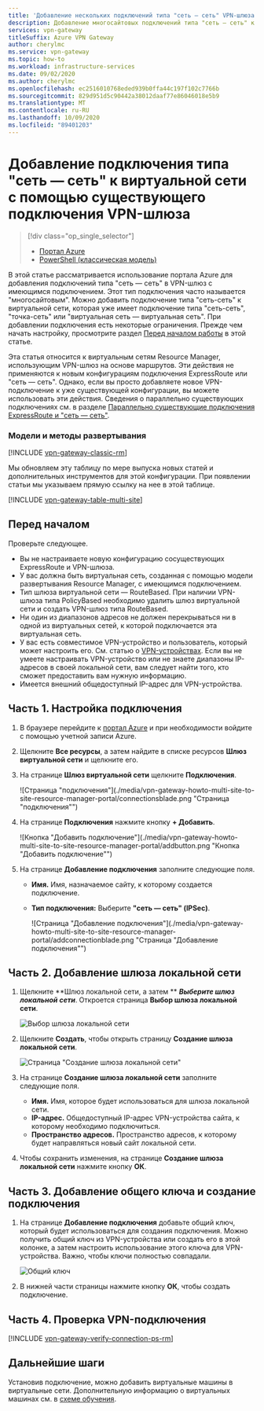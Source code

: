 ```yaml
---
title: 'Добавление нескольких подключений типа "сеть — сеть" VPN-шлюза к виртуальной сети: портал Azure'
description: Добавление многосайтовых подключений типа "сеть — сеть" к VPN-шлюзу с имеющимся подключением
services: vpn-gateway
titleSuffix: Azure VPN Gateway
author: cherylmc
ms.service: vpn-gateway
ms.topic: how-to
ms.workload: infrastructure-services
ms.date: 09/02/2020
ms.author: cherylmc
ms.openlocfilehash: ec2516010768eded939b0ffa44c197f102c7766b
ms.sourcegitcommit: 829d951d5c90442a38012daaf77e86046018e5b9
ms.translationtype: MT
ms.contentlocale: ru-RU
ms.lasthandoff: 10/09/2020
ms.locfileid: "89401203"
---
```

# <a name="add-a-site-to-site-connection-to-a-vnet-with-an-existing-vpn-gateway-connection"></a>Добавление подключения типа "сеть — сеть" к виртуальной сети с помощью существующего подключения VPN-шлюза

> [!div class="op_single_selector"]
> * [Портал Azure](vpn-gateway-howto-multi-site-to-site-resource-manager-portal.md)
> * [PowerShell (классическая модель)](vpn-gateway-multi-site.md)
>
> 

В этой статье рассматривается использование портала Azure для добавления подключений типа "сеть — сеть" в VPN-шлюз с имеющимся подключением. Этот тип подключения часто называется "многосайтовым". Можно добавить подключение типа "сеть-сеть" к виртуальной сети, которая уже имеет подключение типа "сеть-сеть", "точка-сеть" или "виртуальная сеть — виртуальная сеть". При добавлении подключения есть некоторые ограничения. Прежде чем начать настройку, просмотрите раздел [Перед началом работы](#before) в этой статье. 

Эта статья относится к виртуальным сетям Resource Manager, использующим VPN-шлюз на основе маршрутов. Эти действия не применяются к новым конфигурациям подключения ExpressRoute или "сеть — сеть". Однако, если вы просто добавляете новое VPN-подключение к уже существующей конфигурации, вы можете использовать эти действия. Сведения о параллельно существующих подключениях см. в разделе [Параллельно существующие подключения ExpressRoute и "сеть — сеть"](../expressroute/expressroute-howto-coexist-resource-manager.md).

### <a name="deployment-models-and-methods"></a>Модели и методы развертывания
[!INCLUDE [vpn-gateway-classic-rm](../../includes/vpn-gateway-classic-rm-include.md)]

Мы обновляем эту таблицу по мере выпуска новых статей и дополнительных инструментов для этой конфигурации. При появлении статьи мы указываем прямую ссылку на нее в этой таблице.

[!INCLUDE [vpn-gateway-table-multi-site](../../includes/vpn-gateway-table-multisite-include.md)]

## <a name="before-you-begin"></a><a name="before"></a>Перед началом
Проверьте следующее.

* Вы не настраиваете новую конфигурацию сосуществующих ExpressRoute и VPN-шлюза.
* У вас должна быть виртуальная сеть, созданная с помощью модели развертывания Resource Manager, с имеющимся подключением.
* Тип шлюза виртуальной сети — RouteBased. При наличии VPN-шлюза типа PolicyBased необходимо удалить шлюз виртуальной сети и создать VPN-шлюз типа RouteBased.
* Ни один из диапазонов адресов не должен перекрываться ни в одной из виртуальных сетей, к которой подключается эта виртуальная сеть.
* У вас есть совместимое VPN-устройство и пользователь, который может настроить его. См. статью о [VPN-устройствах](vpn-gateway-about-vpn-devices.md). Если вы не умеете настраивать VPN-устройство или не знаете диапазоны IP-адресов в своей локальной сети, вам следует найти того, кто сможет предоставить вам нужную информацию.
* Имеется внешний общедоступный IP-адрес для VPN-устройства.

## <a name="part-1---configure-a-connection"></a><a name="part1"></a>Часть 1. Настройка подключения
1. В браузере перейдите к [портал Azure](https://portal.azure.com) и при необходимости войдите с помощью учетной записи Azure.
2. Щелкните **Все ресурсы**, а затем найдите в списке ресурсов **Шлюз виртуальной сети** и щелкните его.
3. На странице **Шлюз виртуальной сети** щелкните **Подключения**.
   
    ![Страница "подключения"](./media/vpn-gateway-howto-multi-site-to-site-resource-manager-portal/connectionsblade.png "Страница "подключения"")<br>
4. На странице **Подключения** нажмите кнопку **+ Добавить**.
   
    ![Кнопка "Добавить подключение"](./media/vpn-gateway-howto-multi-site-to-site-resource-manager-portal/addbutton.png "Кнопка "Добавить подключение"")<br>
5. На странице **Добавление подключения** заполните следующие поля.
   
   * **Имя.** Имя, назначаемое сайту, к которому создается подключение.
   * **Тип подключения:** Выберите **"сеть — сеть" (IPSec)**.
     
     ![Страница "Добавление подключения"](./media/vpn-gateway-howto-multi-site-to-site-resource-manager-portal/addconnectionblade.png "Страница "Добавление подключения"")<br>

## <a name="part-2---add-a-local-network-gateway"></a><a name="part2"></a>Часть 2. Добавление шлюза локальной сети
1. Щелкните **Шлюз локальной сети, а затем ** ***Выберите шлюз локальной сети***. Откроется страница **Выбор шлюза локальной сети**.
   
    ![Выбор шлюза локальной сети](./media/vpn-gateway-howto-multi-site-to-site-resource-manager-portal/chooselng.png "Выбор шлюза локальной сети")<br>
2. Щелкните **Создать**, чтобы открыть страницу **Создание шлюза локальной сети**.
   
    ![Страница "Создание шлюза локальной сети"](./media/vpn-gateway-howto-multi-site-to-site-resource-manager-portal/createlngblade.png "Создание шлюза локальной сети")<br>
3. На странице **Создание шлюза локальной сети** заполните следующие поля.
   
   * **Имя.** Имя, которое будет использоваться для шлюза локальной сети.
   * **IP-адрес.** Общедоступный IP-адрес VPN-устройства сайта, к которому необходимо подключиться.
   * **Пространство адресов.** Пространство адресов, к которому будет направляться новый сайт локальной сети.
4. Чтобы сохранить изменения, на странице **Создание шлюза локальной сети** нажмите кнопку **ОК**.

## <a name="part-3---add-the-shared-key-and-create-the-connection"></a><a name="part3"></a>Часть 3. Добавление общего ключа и создание подключения
1. На странице **Добавление подключения** добавьте общий ключ, который будет использоваться для создания подключения. Можно получить общий ключ из VPN-устройства или создать его в этой колонке, а затем настроить использование этого ключа для VPN-устройства. Важно, чтобы ключи полностью совпадали.
   
    ![Общий ключ](./media/vpn-gateway-howto-multi-site-to-site-resource-manager-portal/sharedkey.png "Общий ключ")<br>
2. В нижней части страницы нажмите кнопку **ОК**, чтобы создать подключение.

## <a name="part-4---verify-the-vpn-connection"></a><a name="part4"></a>Часть 4. Проверка VPN-подключения


[!INCLUDE [vpn-gateway-verify-connection-ps-rm](../../includes/vpn-gateway-verify-connection-ps-rm-include.md)]

## <a name="next-steps"></a>Дальнейшие шаги

Установив подключение, можно добавить виртуальные машины в виртуальные сети. Дополнительную информацию о виртуальных машинах см. в [схеме обучения](/learn/paths/deploy-a-website-with-azure-virtual-machines/).
